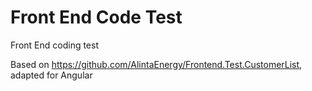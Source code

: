 # Front End Code Test

Front End coding test

Based on https://github.com/AlintaEnergy/Frontend.Test.CustomerList, adapted for Angular